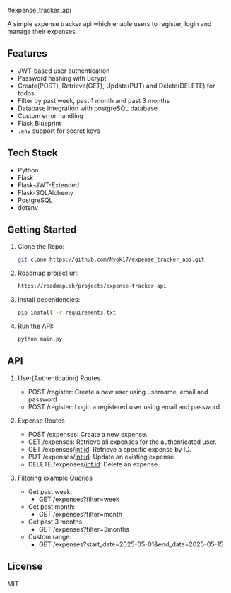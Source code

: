 #expense_tracker_api

A simple expense tracker api which enable users to register, login and manage their expenses.

## Features

- JWT-based user authentication
- Password hashing with Bcrypt
- Create(POST), Retrieve(GET), Update(PUT) and Delete(DELETE) for todos
- Filter by past week, past 1 month and past 3 months
- Database integration with postgreSQL database
- Custom error handling
- Flask Blueprint
- `.env` support for secret keys

## Tech Stack

- Python
- Flask
- Flask-JWT-Extended
- Flask-SQLAlchemy
- PostgreSQL
- dotenv

## Getting Started

1. Clone the Repo:
   ```bash
   git clone https://github.com/Nyok17/expense_tracker_api.git
   ```

2. Roadmap project url:
   ```bash
   https://roadmap.sh/projects/expense-tracker-api
   ```
3. Install dependencies:

   ```bash
   pip install -r requirements.txt
   ```

4. Run the API:

   ```bash
   python main.py
   ```

## API

1. User(Authentication) Routes
   - POST /register: Create a new user using username, email and password
   - POST /register: Login a registered user using email and password

2. Expense Routes 
   - POST /expenses: Create a new expense.
   - GET /expenses: Retrieve all expenses for the authenticated user.
   - GET /expenses/<int:id>: Retrieve a specific expense by ID.
   - PUT /expenses/<int:id>: Update an existing expense.
   - DELETE /expenses/<int:id>: Delete an expense.

3. Filtering example Queries
   - Get past week:
      - GET /expenses?filter=week
   - Get past month:
      - GET /expenses?filter=month
   - Get past 3 months:
      - GET /expenses?filter=3months
   - Custom range:
      - GET /expenses?start_date=2025-05-01&end_date=2025-05-15

## License
MIT
